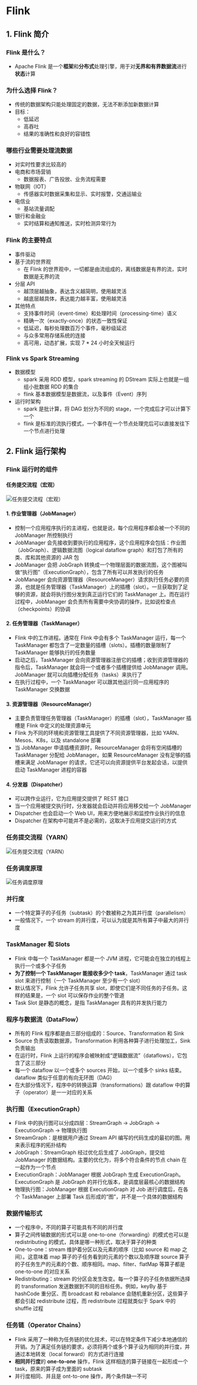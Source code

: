 # Flink
## 1. Flink 简介
### Flink 是什么？
* Apache Flink 是一个**框架**和**分布式**处理引擎，用于对**无界和有界数据流**进行**状态**计算



### 为什么选择 Flink？
* 传统的数据架构只能处理固定的数据，无法不断添加新数据计算
* 目标：
    - 低延迟
    - 高吞吐
    - 结果的准确性和良好的容错性



### 哪些行业需要处理流数据
* 对实时性要求比较高的
* 电商和市场营销
    - 数据报表、广告投放、业务流程需要
* 物联网（IOT）
    - 传感器实时数据采集和显示、实时报警，交通运输业
* 电信业
    - 基站流量调配
* 银行和金融业
    - 实时结算和通知推送，实时检测异常行为



### Flink 的主要特点
* 事件驱动
* 基于流的世界观
    - 在 Flink 的世界观中，一切都是由流组成的，离线数据是有界的流，实时数据是无界的流
* 分层 API
    - 越顶层越抽象，表达含义越简明，使用越灵活
    - 越底层越具体，表达能力越丰富，使用越灵活
* 其他特点
    - 支持事件时间（event-time）和处理时间（processing-time）语义
    - 精确一次（exactly-once）的状态一致性保证
    - 低延迟，每秒处理数百万个事件，毫秒级延迟
    - 与众多常用存储系统的连接
    - 高可用，动态扩展，实现 7 * 24 小时全天候运行




### Flink vs Spark Streaming
* 数据模型
    - spark 采用 RDD 模型，spark streaming 的 DStream 实际上也就是一组组小批数据 RDD 的集合
    - flink 基本数据模型是数据流，以及事件（Event）序列
* 运行时架构
    - spark 是批计算，将 DAG 划分为不同的 stage，一个完成后才可以计算下一个
    - flink 是标准的流执行模式，一个事件在一个节点处理完后可以直接发往下一个节点进行处理



## 2. Flink 运行架构
### Flink 运行时的组件
#### 任务提交流程（宏观）
![任务提交流程（宏观）](https://cdn.jsdelivr.net/gh/qtxsnwwb/image-hosting@master/20210522/任务提交流程（宏观）.3jcp3ce2j3w0.png)

#### 1. 作业管理器（JobManager）
* 控制一个应用程序执行的主进程，也就是说，每个应用程序都会被一个不同的 JobManager 所控制执行
* JobManager 会先接收到要执行的应用程序，这个应用程序会包括：作业图（JobGraph）、逻辑数据流图（logical dataflow graph）和打包了所有的类、库和其他资源的 JAR 包
* JobManager 会把 JobGraph 转换成一个物理层面的数据流图，这个图被叫做“执行图”（ExecutionGraph），包含了所有可以并发执行的任务
* JobManager 会向资源管理器（ResourceManager）请求执行任务必要的资源，也就是任务管理器（TaskManager）上的插槽（slot）。一旦获取到了足够的资源，就会将执行图分发到真正运行它们的 TaskManager 上。而在运行过程中，JobManager 会负责所有需要中央协调的操作，比如说检查点（checkpoints）的协调



#### 2. 任务管理器（TaskManager）
* Flink 中的工作进程。通常在 Flink 中会有多个 TaskManager 运行，每一个 TaskManager 都包含了一定数量的插槽（slots）。插槽的数量限制了 TaskManager 能够执行的任务数量
* 启动之后，TaskManager 会向资源管理器注册它的插槽；收到资源管理器的指令后，TaskManager 就会将一个或者多个插槽提供给 JobManager 调用。JobManager 就可以向插槽分配任务（tasks）来执行了
* 在执行过程中，一个 TaskManager 可以跟其他运行同一应用程序的 TaskManager 交换数据



#### 3. 资源管理器（ResourceManager）
* 主要负责管理任务管理器（TaskManager）的插槽（slot），TaskManager 插槽是 Flink 中定义的处理资源单元
* Flink 为不同的环境和资源管理工具提供了不同资源管理器，比如 YARN、Mesos、K8s，以及 standalone 部署
* 当 JobManager 申请插槽资源时，ResourceManager 会将有空闲插槽的 TaskManager 分配给 JobManager。如果 ResourceManager 没有足够的插槽来满足 JobManager 的请求，它还可以向资源提供平台发起会话，以提供启动 TaskManager 进程的容器



#### 4. 分发器（Dispatcher）
* 可以跨作业运行，它为应用提交提供了 REST 接口
* 当一个应用被提交执行时，分发器就会启动并将应用移交给一个 JobManager
* Dispatcher 也会启动一个 Web UI，用来方便地展示和监控作业执行的信息
* Dispatcher 在架构中可能并不是必需的，这取决于应用提交运行的方式



### 任务提交流程（YARN）
![任务提交流程（YARN）](https://cdn.jsdelivr.net/gh/qtxsnwwb/image-hosting@master/20210522/任务提交流程（YARN）.7khan19egc80.png)

### 任务调度原理
![任务调度原理](https://cdn.jsdelivr.net/gh/qtxsnwwb/image-hosting@master/20210522/任务调度原理.46fxhgzyz4o0.png)




### 并行度
* 一个特定算子的子任务（subtask）的个数被称之为其并行度（parallelism）
* 一般情况下，一个 stream 的并行度，可以认为就是其所有算子中最大的并行度



### TaskManager 和 Slots
* Flink 中每一个 TaskManager 都是一个 JVM 进程，它可能会在独立的线程上执行一个或多个子任务
* **为了控制一个 TaskManager 能接收多少个 task**，TaskManager 通过 task slot 来进行控制（一个 TaskManager 至少有一个 slot）
* 默认情况下，Flink 允许子任务共享 slot，即使它们是不同任务的子任务。这样的结果是，一个 slot 可以保存作业的整个管道
* Task Slot 是静态的概念，是指 TaskManager 具有的并发执行能力



### 程序与数据流（DataFlow）
* 所有的 Flink 程序都是由三部分组成的：Source、Transformation 和 Sink
* Source 负责读取数据源，Transformation 利用各种算子进行处理加工，Sink 负责输出
* 在运行时，Flink 上运行的程序会被映射成“逻辑数据流”（dataflows），它包含了这三部分
* 每一个 dataflow 以一个或多个 sources 开始，以一个或多个 sinks 结束。dataflow 类似于任意的有向无环图（DAG）
* 在大部分情况下，程序中的转换运算（transformations）跟 dataflow 中的算子（operator）是一一对应的关系



### 执行图（ExecutionGraph）
* Flink 中的执行图可以分成四层：StreamGraph -> JobGraph -> ExecutionGraph -> 物理执行图
* StreamGraph：是根据用户通过 Stream API 编写的代码生成的最初的图。用来表示程序的拓扑结构
* JobGraph：StreamGraph 经过优化后生成了 JobGraph，提交给 JobManager 的数据结构。主要的优化为，将多个符合条件的节点 chain 在一起作为一个节点
* ExecutionGraph：JobManager 根据 JobGraph 生成 ExecutionGraph。ExecutionGraph 是 JobGraph 的并行化版本，是调度层最核心的数据结构
* 物理执行图：JobManager 根据 ExecutionGraph 对 Job 进行调度后，在各个 TaskManager 上部署 Task 后形成的“图”，并不是一个具体的数据结构




### 数据传输形式
* 一个程序中，不同的算子可能具有不同的并行度
* 算子之间传输数据的形式可以是 one-to-one（forwarding）的模式也可以是 redistributing 的模式，具体是哪一种形式，取决于算子的种类
* One-to-one：stream 维护着分区以及元素的顺序（比如 source 和 map 之间）。这意味着 map 算子的子任务看到的元素的个数以及顺序跟 source 算子的子任务生产的元素的个数、顺序相同。map、filter、flatMap 等算子都是 one-to-one 的对应关系
* Redistributing：stream 的分区会发生改变。每一个算子的子任务依据所选择的 transformation 发送数据到不同的目标任务。例如，keyBy 基于 hashCode 重分区、而 broadcast 和 rebalance 会随机重新分区，这些算子都会引起 redistribute 过程，而 redistribute 过程就类似于 Spark 中的 shuffle 过程



### 任务链（Operator Chains）
* Flink 采用了一种称为任务链的优化技术，可以在特定条件下减少本地通信的开销。为了满足任务链的要求，必须将两个或多个算子设为相同的并行度，并通过本地转发（local forward）的方式进行连接
* **相同并行度**的 **one-to-one** 操作，Flink 这样相连的算子链接在一起形成一个 task，原来的算子成为里面的 subtask
* 并行度相同、并且是 ont-to-one 操作，两个条件缺一不可